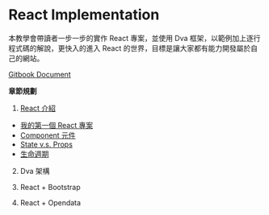 # React Implementation

本教學會帶讀者一步一步的實作 React 專案，並使用 Dva 框架，以範例加上逐行程式碼的解說，更快入的進入 React 的世界，目標是讓大家都有能力開發屬於自己的網站。

[Gitbook Document](https://weichin.gitbook.io/react-implementation/)

**章節規劃** 

1. [React 介紹](https://weichin.gitbook.io/react-implementation/ch1-react-introduction)

* [我的第一個 React 專案](https://weichin.gitbook.io/react-implementation/ch1-react-introduction/1-first-react-project)
* [Component 元件](https://weichin.gitbook.io/react-implementation/ch1-react-introduction/2-component)
* [State v.s. Props](https://weichin.gitbook.io/react-implementation/ch1-react-introduction/3-props-and-state) 
* [生命週期](https://weichin.gitbook.io/react-implementation/ch1-react-introduction/4-lifecycle)

2. Dva 架構

3. React + Bootstrap

4. React + Opendata



